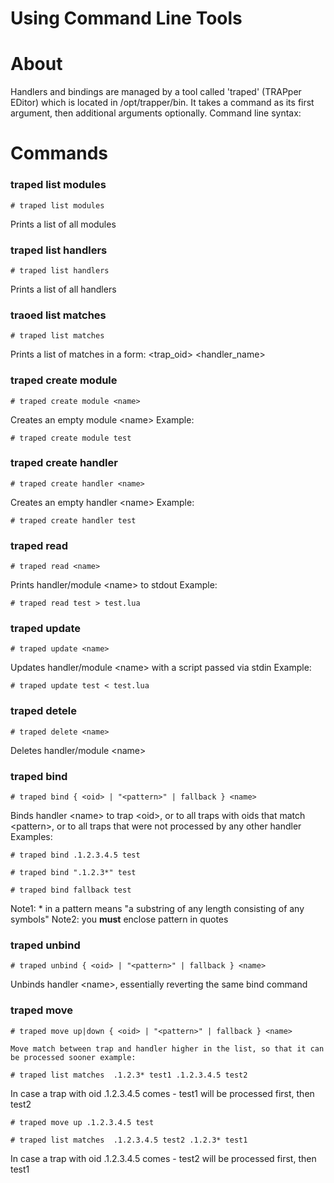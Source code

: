 # Using Command Line Tools

# About

Handlers and bindings are managed by a tool called 'traped' (TRAPper EDitor) which is located in /opt/trapper/bin. It takes a command as its first argument, then additional arguments optionally.
Command line syntax:

# Commands

### traped list modules

``` {style="margin-left: 90.0px;"}
# traped list modules
```

Prints a list of all modules

### traped list handlers

``` {style="margin-left: 60.0px;"}
# traped list handlers
```

Prints a list of all handlers

### traoed list matches

``` {style="margin-left: 60.0px;"}
# traped list matches
```

Prints a list of matches in a form: \<trap\_oid\> \<handler\_name\>

### traped create module

``` {style="margin-left: 60.0px;"}
# traped create module <name>
```

Creates an empty module \<name\>
 Example:

``` {style="margin-left: 60.0px;"}
# traped create module test
```

### traped create handler

``` {style="margin-left: 60.0px;"}
# traped create handler <name>
```

Creates an empty handler \<name\>
 Example:

``` {style="margin-left: 60.0px;"}
# traped create handler test
```

### traped read

``` {style="margin-left: 60.0px;"}
# traped read <name>
```

Prints handler/module \<name\> to stdout
 Example:

``` {style="margin-left: 60.0px;"}
# traped read test > test.lua
```

### traped update

``` {style="margin-left: 60.0px;"}
# traped update <name>
```

Updates handler/module \<name\> with a script passed via stdin
 Example:

``` {style="margin-left: 60.0px;"}
# traped update test < test.lua
```

### traped detele

``` {style="margin-left: 60.0px;"}
# traped delete <name>
```

Deletes handler/module \<name\>

### traped bind

``` {style="margin-left: 60.0px;"}
# traped bind { <oid> | "<pattern>" | fallback } <name>
```

Binds handler \<name\> to trap \<oid\>,
 or to all traps with oids that match \<pattern\>, or to all traps that were not processed by any other handler
 Examples:

``` {style="margin-left: 60.0px;"}
# traped bind .1.2.3.4.5 test
```

``` {style="margin-left: 60.0px;"}
# traped bind ".1.2.3*" test
```

``` {style="margin-left: 60.0px;"}
# traped bind fallback test
```

Note1: \* in a pattern means "a substring of any length consisting of any symbols"
Note2: you **must** enclose pattern in quotes

### traped unbind

``` {style="margin-left: 60.0px;"}
# traped unbind { <oid> | "<pattern>" | fallback } <name>
```

Unbinds handler \<name\>, essentially reverting the same bind command

### traped move

``` {style="margin-left: 60.0px;"}
# traped move up|down { <oid> | "<pattern>" | fallback } <name>
```

``` {style="margin-left: 60.0px;"}
Move match between trap and handler higher in the list, so that it can be processed sooner example:
```

``` {style="margin-left: 60.0px;"}
# traped list matches  .1.2.3* test1 .1.2.3.4.5 test2
```

In case a trap with oid .1.2.3.4.5 comes - test1 will be processed first, then test2

``` {style="margin-left: 60.0px;"}
# traped move up .1.2.3.4.5 test
```

``` {style="margin-left: 60.0px;"}
# traped list matches  .1.2.3.4.5 test2 .1.2.3* test1
```

In case a trap with oid .1.2.3.4.5 comes - test2 will be processed first, then test1

 

